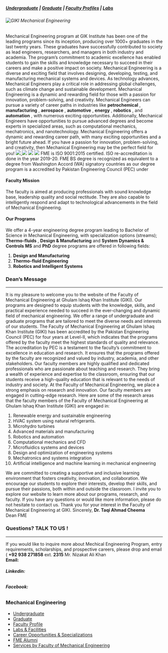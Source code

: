 #####  [Undergraduate](https://giki.edu.pk/fme/fme-undergraduate/) | [Graduate](https://giki.edu.pk/fme/fme-graduate/) | [Faculty Profiles](https://giki.edu.pk/fme/fme-faculty-profile/) | [Labs](https://giki.edu.pk/fme/fme-labs-and-facilities/)
###### ![GIKI Mechanical Engineering](https://giki.edu.pk/wp-content/uploads/2023/03/qs-banner.png)
Mechanical Engineering program at GIK Institute has been one of the leading programs since its inception, producing over 1000+ graduates in the last twenty years. These graduates have successfully contributed to society as lead engineers, researchers, and managers in both industry and academia. The program’s commitment to academic excellence has enabled students to gain the skills and knowledge necessary to succeed in their careers and make a positive impact on society.
Mechanical Engineering is a diverse and exciting field that involves designing, developing, testing, and manufacturing mechanical systems and devices. As technology advances, Mechanical Engineers play a critical role in addressing global challenges, such as climate change and sustainable development. Mechanical Engineering is a dynamic and rewarding field for those with a passion for innovation, problem-solving, and creativity. Mechanical Engineers can pursue a variety of career paths in industries like **petrochemical** , **manufacturing** , **aerospace** , **automotive** , **energy** , **robotics** , and **automation** , with numerous exciting opportunities. Additionally, Mechanical Engineers have opportunities to pursue advanced degrees and become experts in specialized areas, such as computational mechanics, mechatronics, and nanotechnology.
Mechanical Engineering offers a dynamic and rewarding career path, with many exciting opportunities and a bright future ahead. If you have a passion for innovation, problem-solving, and creativity, then Mechanical Engineering may be the perfect field for you!
[![](https://giki.edu.pk/fme/)](https://giki.edu.pk/fme/#Dean_m)[ ![](https://giki.edu.pk/fme/)](https://giki.edu.pk/fme/#nt_alumni) [![](https://giki.edu.pk/fme/)](https://giki.edu.pk/fme/#contact_us) [![](https://giki.edu.pk/fme/)](https://giki.edu.pk/rd/rd-fme/)
FME is ISO 9001:2015 certified. ISO re-accreditation is done in the year 2019-20.
FME BS degree is recognized as equivalent to a degree from Washington Accord (WA) signatory countries as our degree program is a accredited by Pakistan Engineering Council (PEC) under 
#### **Faculty Mission**
The faculty is aimed at producing professionals with sound knowledge base, leadership quality and social rectitude. They are also capable to intelligently respond and adapt to technological advancements in the field of Mechanical Engineering.
#### **Our Programs**
We offer a 4-year engineering degree program leading to Bachelor of Science in Mechanical Engineering, with specialization options (streams); **Thermo-fluids** , **Design & Manufacturing** and **System Dynamics & Controls**
**MS** and **PhD** degree programs are offered in following fields:
  1. **Design and Manufacturing**
  2. **Thermo-fluid Engineering**
  3. **Robotics and Intelligent Systems**


### Dean’s Message
* * *
It is my pleasure to welcome you to the website of the Faculty of Mechanical Engineering at Ghulam Ishaq Khan Institute (GIKI). Our programs are designed to equip students with the knowledge, skills, and practical experience needed to succeed in the ever-changing and dynamic field of mechanical engineering. We offer a range of undergraduate and graduate programs that are tailored to meet the diverse needs and interests of our students.
The Faculty of Mechanical Engineering at Ghulam Ishaq Khan Institute (GIKI) has been accredited by the Pakistan Engineering Council (PEC) for four years at Level-II, which indicates that the programs offered by the faculty meet the highest standards of quality and relevance. The accreditation by PEC is a testament to the faculty’s commitment to excellence in education and research. It ensures that the programs offered by the faculty are recognized and valued by industry, academia, and other stakeholders.
Our faculty members are highly qualified and dedicated professionals who are passionate about teaching and research. They bring a wealth of experience and expertise to the classroom, ensuring that our students receive a high-quality education that is relevant to the needs of industry and society.
At the Faculty of Mechanical Engineering, we place a strong emphasis on research and innovation. Our faculty members are engaged in cutting-edge research. Here are some of the research areas that the faculty members of the Faculty of Mechanical Engineering at Ghulam Ishaq Khan Institute (GIKI) are engaged in:
  1. Renewable energy and sustainable engineering
  2. HVAC system using natural refrigerants.
  3. Microhydro turbines
  4. Advanced materials and manufacturing
  5. Robotics and automation
  6. Computational mechanics and CFD
  7. Microfluidics systems and devices
  8. Design and optimization of engineering systems
  9. Mechatronics and systems integration
  10. Artificial intelligence and machine learning in mechanical engineering


We are committed to creating a supportive and inclusive learning environment that fosters creativity, innovation, and collaboration. We encourage our students to explore their interests, develop their skills, and pursue their passions, both within and outside the classroom.
I invite you to explore our website to learn more about our programs, research, and faculty. If you have any questions or would like more information, please do not hesitate to contact us.
Thank you for your interest in the Faculty of Mechanical Engineering at GIKI.
Sincerely,
**Dr. Taqi Ahmad Cheema**  
Dean FME
### Questions? TALK TO US !
* * *
If you would like to inquire more about Mechical Engineering Program, entry requirements, scholarships, and prospective careers, please drop and email ( **+92 938 271858** ext. **2315**
Mr. Nizakat Ali Khan  
**Email:**
###### **Linkedin:**
######  **Facebook:**
### Mechanical Engineering
  * [Undergraduate](https://giki.edu.pk/fme/fme-undergraduate/)
  * [Graduate](https://giki.edu.pk/fme/fme-graduate/)
  * [Faculty Profile](https://giki.edu.pk/fme/fme-faculty-profile/)
  * [Labs & Facilities](https://giki.edu.pk/fme/fme-labs-and-facilities/)
  * [Career Opportunities & Specializations ](https://giki.edu.pk/fme/career-opportunities-specializations/)
  * [FME Alumni](https://giki.edu.pk/fme/fme-alumni/)
  * [Services by Faculty of Mechanical Engineering](https://giki.edu.pk/services-by-faculty-of-mechanical-engineering/)


